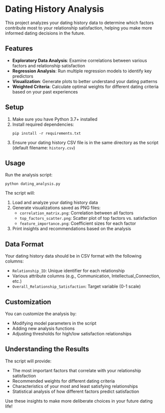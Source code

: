 # Dating History Analysis

This project analyzes your dating history data to determine which factors contribute most to your relationship satisfaction, helping you make more informed dating decisions in the future.

## Features

- **Exploratory Data Analysis**: Examine correlations between various factors and relationship satisfaction
- **Regression Analysis**: Run multiple regression models to identify key predictors
- **Visualization**: Generate plots to better understand your dating patterns
- **Weighted Criteria**: Calculate optimal weights for different dating criteria based on your past experiences

## Setup

1. Make sure you have Python 3.7+ installed
2. Install required dependencies:
   ```
   pip install -r requirements.txt
   ```
3. Ensure your dating history CSV file is in the same directory as the script (default filename: `history.csv`)

## Usage

Run the analysis script:

```
python dating_analysis.py
```

The script will:
1. Load and analyze your dating history data
2. Generate visualizations saved as PNG files:
   - `correlation_matrix.png`: Correlation between all factors
   - `top_factors_scatter.png`: Scatter plot of top factors vs. satisfaction
   - `feature_importance.png`: Coefficient sizes for each factor
3. Print insights and recommendations based on the analysis

## Data Format

Your dating history data should be in CSV format with the following columns:
- `Relationship_ID`: Unique identifier for each relationship
- Various attribute columns (e.g., Communication, Intellectual_Connection, etc.)
- `Overall_Relationship_Satisfaction`: Target variable (0-1 scale)

## Customization

You can customize the analysis by:
- Modifying model parameters in the script
- Adding new analysis functions
- Adjusting thresholds for high/low satisfaction relationships

## Understanding the Results

The script will provide:
- The most important factors that correlate with your relationship satisfaction
- Recommended weights for different dating criteria
- Characteristics of your most and least satisfying relationships
- Statistical analysis of how different factors predict satisfaction

Use these insights to make more deliberate choices in your future dating life! 
